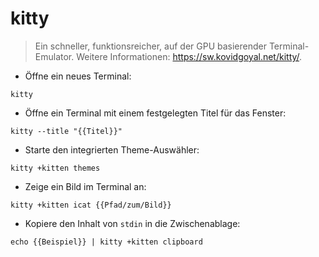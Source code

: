 # kitty

> Ein schneller, funktionsreicher, auf der GPU basierender Terminal-Emulator.
> Weitere Informationen: <https://sw.kovidgoyal.net/kitty/>.

- Öffne ein neues Terminal:

`kitty`

- Öffne ein Terminal mit einem festgelegten Titel für das Fenster:

`kitty --title "{{Titel}}"`

- Starte den integrierten Theme-Auswähler:

`kitty +kitten themes`

- Zeige ein Bild im Terminal an:

`kitty +kitten icat {{Pfad/zum/Bild}}`

- Kopiere den Inhalt von `stdin` in die Zwischenablage:

`echo {{Beispiel}} | kitty +kitten clipboard`

